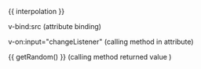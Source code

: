 {{ interpolation }}

v-bind:src (attribute binding)

v-on:input="changeListener" (calling method in attribute)

{{ getRandom() }} (calling method returned value )